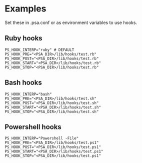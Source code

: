 # Examples
Set these in .psa.conf or as environment variables to use hooks.

## Ruby hooks
```
PS_HOOK_INTERP="ruby" # DEFAULT
PS_HOOK_PRE="<PSA_DIR>/lib/hooks/test.rb"
PS_HOOK_POST="<PSA_DIR>/lib/hooks/test.rb"
PS_HOOK_START="<PSA_DIR>/lib/hooks/test.rb"
PS_HOOK_STOP="<PSA_DIR>/lib/hooks/test.rb"
```

## Bash hooks
```
PS_HOOK_INTERP="bash"
PS_HOOK_PRE="<PSA_DIR>/lib/hooks/test.sh"
PS_HOOK_POST="<PSA_DIR>/lib/hooks/test.sh"
PS_HOOK_START="<PSA_DIR>/lib/hooks/test.sh"
PS_HOOK_STOP="<PSA_DIR>/lib/hooks/test.sh"
```

## Powershell hooks
```
PS_HOOK_INTERP="Powershell -File"
PS_HOOK_PRE="<PSA_DIR>/lib/hooks/test.ps1"
PS_HOOK_POST="<PSA_DIR>/lib/hooks/test.ps1"
PS_HOOK_START="<PSA_DIR>/lib/hooks/test.ps1"
PS_HOOK_STOP="<PSA_DIR>/lib/hooks/test.ps1"
```
